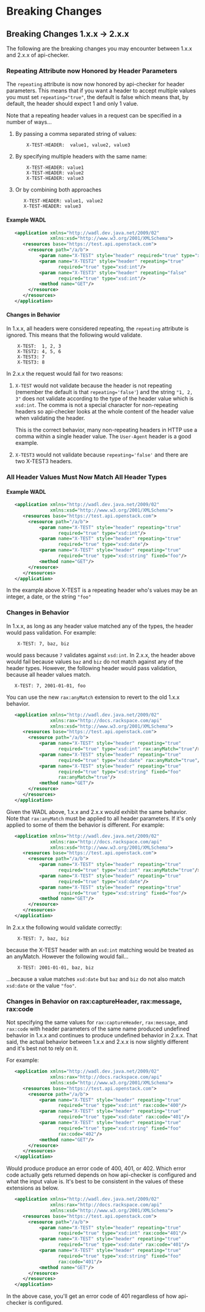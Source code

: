 # Breaking Changes #

## Breaking Changes 1.x.x → 2.x.x ##

The following are the breaking changes you may encounter between 1.x.x
and 2.x.x of api-checker.

### Repeating Attribute now Honored by Header Parameters ###

The ```repeating``` attribute is now now honored by api-checker for
header parameters. This means that if you want a header to accept
multiple values you must set ```repeating="true"```, the default is
false which means that, by default, the header should expect 1 and
only 1 value.

Note that a repeating header values in a request can be specified in
a number of ways…

1. By passing a comma separated string of values:

   ````
       X-TEST-HEADER:  value1, value2, value3
   ````

1. By specifying multiple headers with the same name:

   ````
       X-TEST-HEADER: value1
       X-TEST-HEADER: value2
       X-TEST-HEADER: value3
   ````

1. Or by combining both approaches

   ````
      X-TEST-HEADER: value1, value2
      X-TEST-HEADER: value3
   ````
   
#### Example WADL ####

````xml
   <application xmlns="http://wadl.dev.java.net/2009/02"
                xmlns:xsd="http://www.w3.org/2001/XMLSchema">
      <resources base="https://test.api.openstack.com">
        <resource path="/a/b">
            <param name="X-TEST" style="header" required="true" type="xsd:int"/>
            <param name="X-TEST2" style="header" repeating="true"
                   required="true" type="xsd:int"/>
            <param name="X-TEST3" style="header" repeating="false"
                   required="true" type="xsd:int"/>
            <method name="GET"/>
        </resource>
      </resources>
   </application>
````

#### Changes in Behavior ####

In 1.x.x, all headers were considered repeating, the ```repeating```
attribute is ignored. This means that the following would validate.

````
    X-TEST:  1, 2, 3
    X-TEST2: 4, 5, 6
    X-TEST3: 7
    X-TEST3: 8
````

In 2.x.x the request would fail for two reasons:

1. ```X-TEST``` would not validate because the header is not repeating
   (remember the default is that ```repeating='false'```) and the string
   ```"1, 2, 3"``` does not validate according to the type of the header
   value which is ```xsd:int```. The comma is not a special character for
   non-repeating headers so api-checker looks at the whole content of the
   header value when validating the header.
   
   This is the correct behavior, many non-repeating headers in HTTP
   use a comma within a single header value. The ```User-Agent```
   header is a good example.
   
1. ```X-TEST3``` would not validate because ```repeating='false'```
   and there are two X-TEST3 headers.


### All Header Values Must Now Match All Header Types ###

#### Example WADL ####

````xml
   <application xmlns="http://wadl.dev.java.net/2009/02"
                xmlns:xsd="http://www.w3.org/2001/XMLSchema">
      <resources base="https://test.api.openstack.com">
        <resource path="/a/b">
            <param name="X-TEST" style="header" repeating="true"
                   required="true" type="xsd:int"/>
            <param name="X-TEST" style="header" repeating="true"
                   required="true" type="xsd:date"/>
            <param name="X-TEST" style="header" repeating="true"
                   required="true" type="xsd:string" fixed="foo"/>
            <method name="GET"/>
        </resource>
      </resources>
   </application>
````

In the example above X-TEST is a repeating header who's values may be
an integer, a date, or the string ```"foo"```

### Changes in Behavior ###

In 1.x.x, as long as any header value matched any of the types, the
header would pass validation.  For example:

````
    X-TEST: 7, baz, biz
````

would pass because ```7``` validates against ```xsd:int```.  In 2.x.x,
the header above would fail because values ```baz``` and ```biz``` do
not match against any of the header types.  However, the following
header would pass validation, because all header values match.

````
   X-TEST: 7, 2001-01-01, foo
````

You can use the new ```rax:anyMatch``` extension to revert to the old
1.x.x behavior.

````xml
   <application xmlns="http://wadl.dev.java.net/2009/02"
                xmlns:rax="http://docs.rackspace.com/api"
                xmlns:xsd="http://www.w3.org/2001/XMLSchema">
      <resources base="https://test.api.openstack.com">
        <resource path="/a/b">
            <param name="X-TEST" style="header" repeating="true"
                   required="true" type="xsd:int" rax:anyMatch="true"/>
            <param name="X-TEST" style="header" repeating="true"
                   required="true" type="xsd:date" rax:anyMatch="true"/>
            <param name="X-TEST" style="header" repeating="true"
                   required="true" type="xsd:string" fixed="foo"
                   rax:anyMatch="true"/>
            <method name="GET"/>
        </resource>
      </resources>
   </application>
````

Given the WADL above, 1.x.x and 2.x.x would exhibit the same
behavior.  Note that ```rax:anyMatch``` must be applied to all header
parameters.  If it's only applied to some of them the behavior is
different.   For example:

````xml
   <application xmlns="http://wadl.dev.java.net/2009/02"
                xmlns:rax="http://docs.rackspace.com/api"
                xmlns:xsd="http://www.w3.org/2001/XMLSchema">
      <resources base="https://test.api.openstack.com">
        <resource path="/a/b">
            <param name="X-TEST" style="header" repeating="true"
                   required="true" type="xsd:int" rax:anyMatch="true"/>
            <param name="X-TEST" style="header" repeating="true"
                   required="true" type="xsd:date"/>
            <param name="X-TEST" style="header" repeating="true"
                   required="true" type="xsd:string" fixed="foo"/>
            <method name="GET"/>
        </resource>
      </resources>
   </application>
````

In 2.x.x the following would validate correctly:

````
    X-TEST: 7, baz, biz
````

because the X-TEST header with an ```xsd:int``` matching would be
treated as an anyMatch.  However the following would fail…


````
    X-TEST: 2001-01-01, baz, biz
````

…because a value matches ```xsd:date``` but ```baz``` and ```biz``` do
not also match ```xsd:date``` or the value ```"foo"```.

### Changes in Behavior on rax:captureHeader, rax:message, rax:code ###

Not specifying the same values for ```rax:captureHeader```,
```rax:message```, and ```rax:code``` with header parameters of the
same name produced undefined behavior in 1.x.x and continues to
produce undefined behavior in 2.x.x. That said, the actual behavior
between 1.x.x and 2.x.x is now slightly different and it's best not to
rely on it.

For example:

````xml
   <application xmlns="http://wadl.dev.java.net/2009/02"
                xmlns:rax="http://docs.rackspace.com/api"
                xmlns:xsd="http://www.w3.org/2001/XMLSchema">
      <resources base="https://test.api.openstack.com">
        <resource path="/a/b">
            <param name="X-TEST" style="header" repeating="true"
                   required="true" type="xsd:int" rax:code="400"/>
            <param name="X-TEST" style="header" repeating="true"
                   required="true" type="xsd:date" rax:code="401"/>
            <param name="X-TEST" style="header" repeating="true"
                   required="true" type="xsd:string" fixed="foo"
                   rax:code="402"/>
            <method name="GET"/>
        </resource>
      </resources>
   </application>
````

Would produce produce an error code of 400, 401, or 402. Which error
code actually gets returned depends on how api-checker is configured
and what the input value is.  It's best to be consistent in the values
of these extensions as below.

````xml
   <application xmlns="http://wadl.dev.java.net/2009/02"
                xmlns:rax="http://docs.rackspace.com/api"
                xmlns:xsd="http://www.w3.org/2001/XMLSchema">
      <resources base="https://test.api.openstack.com">
        <resource path="/a/b">
            <param name="X-TEST" style="header" repeating="true"
                   required="true" type="xsd:int" rax:code="401"/>
            <param name="X-TEST" style="header" repeating="true"
                   required="true" type="xsd:date" rax:code="401"/>
            <param name="X-TEST" style="header" repeating="true"
                   required="true" type="xsd:string" fixed="foo"
                   rax:code="401"/>
            <method name="GET"/>
        </resource>
      </resources>
   </application>
````

In the above case, you'll get an error code of 401 regardless of how
api-checker is configured.
